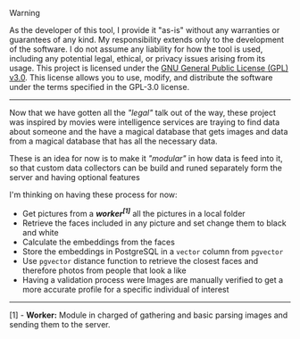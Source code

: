 > [!warning]
>As the developer of this tool, I provide it "as-is" without any warranties or guarantees of any kind. My responsibility extends only to the development  of the software. I do not assume any liability for how the tool is used, including any potential legal, ethical, or privacy issues arising from its usage.
> This project is licensed under the [GNU General Public License (GPL) v3.0](https://www.gnu.org/licenses/gpl-3.0.html). This license allows you to use, modify, and distribute the software under the terms specified in the GPL-3.0 license.

---

Now that we have gotten all the _"legal"_ talk out of  the way, these project was inspired by movies were intelligence services are traying to find data about someone and the have a magical database that gets images and data from a magical database that has all the necessary data. 

These is an idea for now is to make it _"modular"_ in how data is feed into it, so that custom data collectors can be build and runed separately form the server and having optional features

I'm thinking on having these process for now:
- Get pictures from a **_worker$^{[1]}$_** all the pictures in a local folder
- Retrieve the faces included in any picture and set change them to black and white
- Calculate the embeddings from the faces
- Store the embeddings in PostgreSQL in a `vector` column from `pgvector`
- Use `pgvector` distance function to retrieve the closest faces and therefore photos from people that look a like
- Having a validation process were Images are manually verified to get a more accurate profile for a specific individual of interest 



---
[1] - **Worker:** Module in charged of gathering and basic parsing images and sending them to the server.